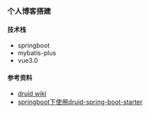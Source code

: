 ### 个人博客搭建

#### 技术栈
* springboot
* mybatis-plus
* vue3.0

#### 参考资料
* [druid wiki](https://github.com/alibaba/druid/wiki/%E5%B8%B8%E8%A7%81%E9%97%AE%E9%A2%98)
* [springboot下使用druid-spring-boot-starter](https://blog.csdn.net/yzh_1346983557/article/details/117673280)